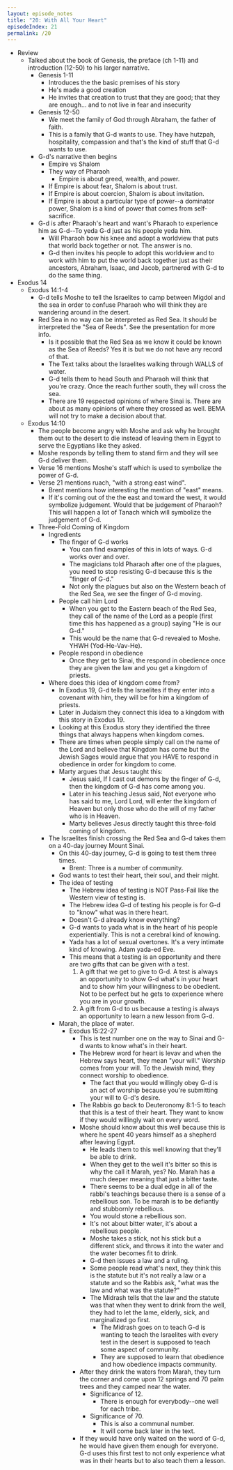 ```yaml
---
layout: episode_notes
title: "20: With All Your Heart"
episodeIndex: 21
permalink: /20
---
```

- Review
  - Talked about the book of Genesis, the preface (ch 1-11) and introduction (12-50) to his larger narrative.
    - Genesis 1-11
      - Introduces the the basic premises of his story
      - He's made a good creation
      - He invites that creation to trust that they are good; that they are enough... and to not live in fear and insecurity
    - Genesis 12-50
      - We meet the family of God through Abraham, the father of faith.
      - This is a family that G-d wants to use. They have hutzpah, hospitality, compassion and that's the kind of stuff that G-d wants to use.
    - G-d's narrative then begins
      - Empire vs Shalom
      - They way of Pharaoh
        - Empire is about greed, wealth, and power.
      - If Empire is about fear, Shalom is about trust.
      - If Empire is about coercion, Shalom is about invitation.
      - If Empire is about a particular type of power--a dominator power, Shalom is a kind of power that comes from self-sacrifice.
    - G-d is after Pharaoh's heart and want's Pharaoh to experience him as G-d--To yeda G-d just as his people yeda him.
      - Will Pharaoh bow his knee and adopt a worldview that puts that world back together or not. The answer is no.
      - G-d then invites his people to adopt this worldview and to work with him to put the world back together just as their ancestors, Abraham, Isaac, and Jacob, partnered with G-d to do the same thing.
- Exodus 14
  - Exodus 14:1-4
    - G-d tells Moshe to tell the Israelites to camp between Migdol and the sea in order to confuse Pharaoh who will think they are wandering around in the desert.
    - Red Sea in no way can be interpreted as Red Sea. It should be interpreted the "Sea of Reeds". See the presentation for more info.
      - Is it possible that the Red Sea as we know it could be known as the Sea of Reeds? Yes it is but we do not have any record of that.
      - The Text talks about the Israelites walking through WALLS of water.
      - G-d tells them to head South and Pharaoh will think that you're crazy. Once the reach further south, they will cross the sea.
      - There are 19 respected opinions of where Sinai is. There are about as many opinions of where they crossed as well. BEMA will not try to make a decision about that.
  - Exodus 14:10
    - The people become angry with Moshe and ask why he brought them out to the desert to die instead of leaving them in Egypt to serve the Egyptians like they asked.
    - Moshe responds by telling them to stand firm and they will see G-d deliver them.
    - Verse 16 mentions Moshe's staff which is used to symbolize the power of G-d.
    - Verse 21 mentions ruach, "with a strong east wind".
      - Brent mentions how interesting the mention of "east" means.
      - If it's coming out of the the east and toward the west, it would symbolize judgement. Would that be judgement of Pharaoh? This will happen a lot of Tanach which will symbolize the judgement of G-d.
    - Three-Fold Coming of Kingdom
      - Ingredients
        - The finger of G-d works
          - You can find examples of this in lots of ways. G-d works over and over.
          - The magicians told Pharaoh after one of the plagues, you need to stop resisting G-d because this is the "finger of G-d."
          - Not only the plagues but also on the Western beach of the Red Sea, we see the finger of G-d moving.
        - People call him Lord
          - When you get to the Eastern beach of the Red Sea, they call of the name of the Lord as a people (first time this has happened as a group) saying "He is our G-d."
          - This would be the name that G-d revealed to Moshe. YHWH (Yod-He-Vav-He).
        - People respond in obedience
          - Once they get to Sinai, the respond in obedience once they are given the law and you get a kingdom of priests.
      - Where does this idea of kingdom come from?
        - In Exodus 19, G-d tells the Israelites if they enter into a covenant with him, they will be for him a kingdom of priests.
        - Later in Judaism they connect this idea to a kingdom with this story in Exodus 19.
        - Looking at this Exodus story they identified the three things that always happens when kingdom comes.
        - There are times when people simply call on the name of the Lord and believe that Kingdom has come but the Jewish Sages would argue that you HAVE to respond in obedience in order for kingdom to come.
        - Marty argues that Jesus taught this:
          - Jesus said, If I cast out demons by the finger of G-d, then the kingdom of G-d has come among you.
          - Later in his teaching Jesus said, Not everyone who has said to me, Lord Lord, will enter the kingdom of Heaven but only those who do the will of my father who is in Heaven.
          - Marty believes Jesus directly taught this three-fold coming of kingdom.
      - The Israelites finish crossing the Red Sea and G-d takes them on a 40-day journey Mount Sinai.
        - On this 40-day journey, G-d is going to test them three times.
          - Brent: Three is a number of community.
        - God wants to test their heart, their soul, and their might.
        - The idea of testing
          - The Hebrew idea of testing is NOT Pass-Fail like the Western view of testing is.
          - The Hebrew idea G-d of testing his people is for G-d to "know" what was in there heart.
          - Doesn't G-d already know everything?
          - G-d wants to yada what is in the heart of his people experientially. This is not a cerebral kind of knowing.
          - Yada has a lot of sexual overtones. It's a very intimate kind of knowing. Adam yada-ed Eve.
          - This means that a testing is an opportunity and there are two gifts that can be given with a test.
            1. A gift that we get to give to G-d. A test is always an opportunity to show G-d what's in your heart and to show him your willingness to be obedient. Not to be perfect but he gets to experience where you are in your growth.
            2. A gift from G-d to us because a testing is always an opportunity to learn a new lesson from G-d.
        - Marah, the place of water.
          - Exodus 15:22-27
            - This is test number one on the way to Sinai and G-d wants to know what's in their heart.
            - The Hebrew word for heart is levav and when the Hebrew says heart, they mean "your will." Worship comes from your will. To the Jewish mind, they connect worship to obedience.
              - The fact that you would willingly obey G-d is an act of worship because you're submitting your will to G-d's desire.
            - The Rabbis go back to Deuteronomy 8:1-5 to teach that this is a test of their heart. They want to know if they would willingly wait on every word.
            - Moshe should know about this well because this is where he spent 40 years himself as a shepherd after leaving Egypt.
              - He leads them to this well knowing that they'll be able to drink.
              - When they get to the well it's bitter so this is why the call it Marah, yes? No. Marah has a much deeper meaning that just a bitter taste.
              - There seems to be a dual edge in all of the rabbi's teachings because there is a sense of a rebellious son. To be marah is to be defiantly and stubbornly rebellious.
              - You would stone a rebellious son.
              - It's not about bitter water, it's about a rebellious people.
              - Moshe takes a stick, not his stick but a different stick, and throws it into the water and the water becomes fit to drink.
              - G-d then issues a law and a ruling.
              - Some people read what's next, they think this is the statute but it's not really a law or a statute and so the Rabbis ask, "what was the law and what was the statute?"
              - The Midrash tells that the law and the statute was that when they went to drink from the well, they had to let the lame, elderly, sick, and marginalized go first.
                - The Midrash goes on to teach G-d is wanting to teach the Israelites with every test in the desert is supposed to teach some aspect of community.
                - They are supposed to learn that obedience and how obedience impacts community.
            - After they drink the waters from Marah, they turn the corner and come upon 12 springs and 70 palm trees and they camped near the water.
              - Significance of 12.
                - There is enough for everybody--one well for each tribe.
              - Significance of 70.
                - This is also a communal number.
                - It will come back later in the text.
            - If they would have only waited on the word of G-d, he would have given them enough for everyone. G-d uses this first test to not only experience what was in their hearts but to also teach them a lesson.
